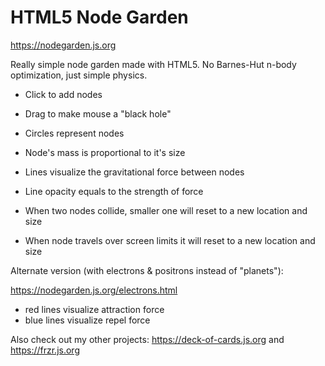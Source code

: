# HTML5 Node Garden

https://nodegarden.js.org

Really simple node garden made with HTML5. No Barnes-Hut n-body optimization, just simple physics.

- Click to add nodes
- Drag to make mouse a "black hole"


- Circles represent nodes
- Node's mass is proportional to it's size
- Lines visualize the gravitational force between nodes
- Line opacity equals to the strength of force
- When two nodes collide, smaller one will reset to a new location and size
- When node travels over screen limits it will reset to a new location and size

Alternate version (with electrons & positrons instead of "planets"):

https://nodegarden.js.org/electrons.html

- red lines visualize attraction force
- blue lines visualize repel force

Also check out my other projects: https://deck-of-cards.js.org and https://frzr.js.org

